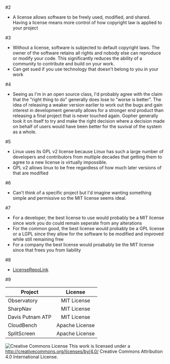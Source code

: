 #2
- A license allows software to be freely used, modified, and shared. Having a license means more control of how copyright law is applied to your project

#3

- Without a license, software is subjected to default copyright laws. The owner of the software retains all rights and nobody else can reproduce or modify your code. This significantly reduces the ability of a community to contribute and build on your work. 
- Can get sued if you use technology that doesn't belong to you in your work

#4

- Seeing as I'm in an open source class, I'd probably agree with the claim that the "right thing to do" generally does lose to "worse is better". The idea of releasing a weaker version earlier to work out the bugs and gain interest in development generally allows for a stronger end product than releasing a final project that is never touched again. Gopher generally took it on itself to try and make the right decision where a decision made on behalf of users would have been better for the suvival of the system as a whole. 

#5

- Linux uses its GPL v2 license because Linux has such a large number of developers and contributors from multiple decades that getting them to agree to a new license is virtually impossible. 
- GPL v2 allows linux to be free regardless of how much later versions of that are modified

#6

- Can't think of a specific project but I'd imagine wanting something simple and permissive so the MIT license seems ideal.

#7

- For a developer, the best license to use would probably be a MIT license since work you do could remain seperate from any alterations
- For the common good, the best license would probably be a GPL license or a LGPL since they allow for the software to be modified and improved while still remaining free
- For a company the best license would proabably be the MIT license since that frees you from liability

#8 

- [LicenseRepoLink](https://github.com/alwinrobot/licenseRepo)

#9

| Project        | License        |
| -------------  |:-------------: | 
| Observatory    |  MIT License              | 
| SharpNav       |  MIT License              | 
| Davis Putnam ATP                |            MIT License    |
| CloudBench               |  Apache License              |
| SplitScreen               | Apache License                |


![Creative Commons License](https://i.creativecommons.org/l/by/4.0/88x31.png) This work is licensed under a http://creativecommons.org/licenses/by/4.0/ Creative Commons Attribution 4.0 International License.
